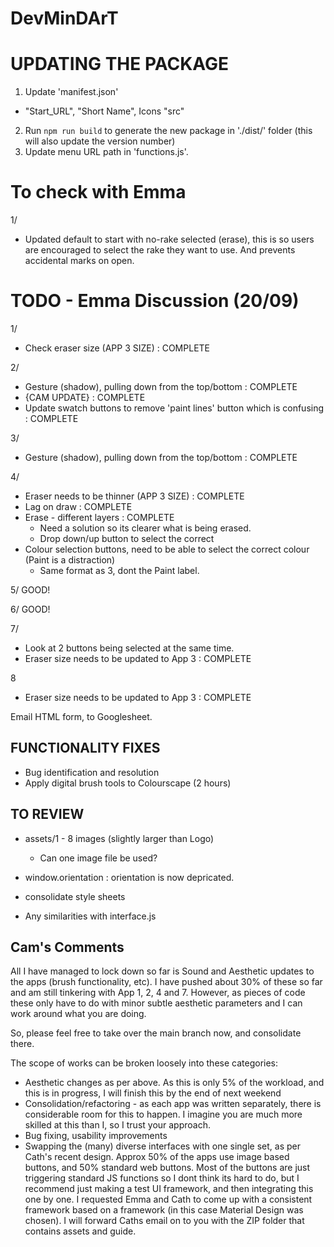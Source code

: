 # DevMinDArT
 
# UPDATING THE PACKAGE
1. Update 'manifest.json'
  - "Start_URL", "Short Name", Icons "src" 
2. Run `npm run build` to generate the new package in './dist/' folder (this will also update the version number)
3. Update menu URL path in 'functions.js'.

# To check with Emma
1/
  - Updated default to start with no-rake selected (erase), this is so users are encouraged to select the rake they want to use.  And prevents accidental marks on open.

# TODO - Emma Discussion (20/09)
1/ 
- Check eraser size (APP 3 SIZE) : COMPLETE

2/
- Gesture (shadow), pulling down from the top/bottom : COMPLETE
- {CAM UPDATE} : COMPLETE
- Update swatch buttons to remove 'paint lines' button which is confusing : COMPLETE

3/
- Gesture (shadow), pulling down from the top/bottom : COMPLETE

4/
- Eraser needs to be thinner (APP 3 SIZE) : COMPLETE
- Lag on draw : COMPLETE
- Erase - different layers : COMPLETE
  - Need a solution so its clearer what is being erased.
  - Drop down/up button to select the correct
- Colour selection buttons, need to be able to select the correct colour (Paint is a distraction)
  - Same format as 3, dont the Paint label.

5/
GOOD!

6/
GOOD!

7/ 
- Look at 2 buttons being selected at the same time.
- Eraser size needs to be updated to App 3 : COMPLETE

8
- Eraser size needs to be updated to App 3 : COMPLETE


Email HTML form, to Googlesheet.


## FUNCTIONALITY FIXES
- Bug identification and resolution
- Apply digital brush tools to Colourscape (2 hours)

## TO REVIEW
- assets/1 - 8 images (slightly larger than Logo)
  - Can one image file be used?

- window.orientation    : orientation is now depricated.

- consolidate style sheets

- Any similarities with interface.js


## Cam's Comments
All I have managed to lock down so far is Sound and Aesthetic updates to the apps (brush functionality, etc). I have pushed about 30% of these so far and am still tinkering with App 1, 2, 4 and 7. However, as pieces of code these only have to do with minor subtle aesthetic parameters and I can work around what you are doing.

So, please feel free to take over the main branch now, and consolidate there.

The scope of works can be broken loosely into these categories:
- Aesthetic changes as per above. As this is only 5% of the workload, and this is in progress, I will finish this by the end of next weekend
- Consolidation/refactoring - as each app was written separately, there is considerable room for this to happen. I imagine you are much more skilled at this than I, so I trust your approach.
- Bug fixing, usability improvements
- Swapping the (many) diverse interfaces with one single set, as per Cath's recent design. Approx 50% of the apps use image based buttons, and 50% standard web buttons. Most of the buttons are just triggering standard JS functions so I dont think its hard to do, but I recommend just making a test UI framework, and then integrating this one by one. I requested Emma and Cath to come up with a consistent framework based on a framework (in this case Material Design was chosen). I will forward Caths email on to you with the ZIP folder that contains assets and guide.
